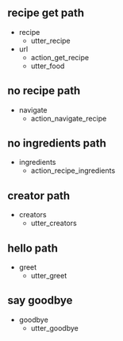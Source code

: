 ## recipe get path
* recipe
  - utter_recipe
* url
  - action_get_recipe
  - utter_food

## no recipe path
* navigate
  - action_navigate_recipe

## no ingredients path
* ingredients
  - action_recipe_ingredients

## creator path
* creators
  - utter_creators

## hello path
* greet
  - utter_greet

## say goodbye
* goodbye
  - utter_goodbye
